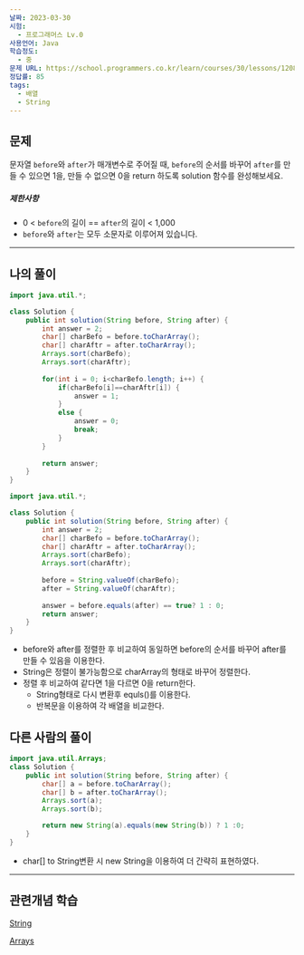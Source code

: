 ```yaml
---
날짜: 2023-03-30
시험:
  - 프로그래머스 Lv.0
사용언어: Java
학습정도:
  - 중
문제 URL: https://school.programmers.co.kr/learn/courses/30/lessons/120886
정답률: 85
tags:
  - 배열
  - String
---
```


## 문제

문자열 `before`와 `after`가 매개변수로 주어질 때, `before`의 순서를 바꾸어 `after`를 만들 수 있으면 1을, 만들 수 없으면 0을 return 하도록 solution 함수를 완성해보세요.

##### 제한사항

- 0 < `before`의 길이 == `after`의 길이 < 1,000
- `before`와 `after`는 모두 소문자로 이루어져 있습니다.

---
## 나의 풀이

```java
import java.util.*;

class Solution {
    public int solution(String before, String after) {
        int answer = 2;
        char[] charBefo = before.toCharArray();
        char[] charAftr = after.toCharArray();
        Arrays.sort(charBefo);
        Arrays.sort(charAftr);
        
        for(int i = 0; i<charBefo.length; i++) {
            if(charBefo[i]==charAftr[i]) {
                answer = 1;
            }
            else {
                answer = 0;
                break;
            }
        }
        
        return answer;
    }
}
```

```java
import java.util.*;

class Solution {
    public int solution(String before, String after) {
        int answer = 2;
        char[] charBefo = before.toCharArray();
        char[] charAftr = after.toCharArray();
        Arrays.sort(charBefo);
        Arrays.sort(charAftr);
        
        before = String.valueOf(charBefo);
        after = String.valueOf(charAftr);
        
        answer = before.equals(after) == true? 1 : 0;
        return answer;
    }
}
```

- before와 after를 정렬한 후 비교하여 동일하면 before의 순서를 바꾸어 after를 만들 수 있음을 이용한다.
- String은 정렬이 불가능함으로 charArray의 형태로 바꾸어 정렬한다.
- 정렬 후 비교하여 같다면 1을 다르면 0을 return한다.
    - String형태로 다시 변환후 equls()를 이용한다.
    - 반복문을 이용하여 각 배열을 비교한다.

## 다른 사람의 풀이

```java
import java.util.Arrays;
class Solution {
    public int solution(String before, String after) {
        char[] a = before.toCharArray();
        char[] b = after.toCharArray();
        Arrays.sort(a);
        Arrays.sort(b);

        return new String(a).equals(new String(b)) ? 1 :0;
    }
}
```

- char[] to String변환 시 new String을 이용하여 더 간략히 표현하였다.

---
## 관련개념 학습

[String](String.md)

[Arrays](Arrays.md)
